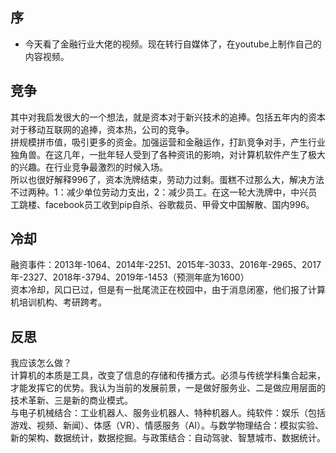 ## 序
- 今天看了金融行业大佬的视频。现在转行自媒体了，在youtube上制作自己的内容视频。   
## 竞争
其中对我启发很大的一个想法，就是资本对于新兴技术的追捧。包括五年内的资本对于移动互联网的追捧，资本热，公司的竞争。   
拼规模拼市值，吸引更多的资金。加强运营和金融运作，打趴竞争对手，产生行业独角兽。在这几年，一批年轻人受到了各种资讯的影响，对计算机软件产生了极大的兴趣。在行业竞争最激烈的时候入场。   
所以也很好解释996了，资本洗牌结束，劳动力过剩。蛋糕不过那么大，解决方法不过两种。1：减少单位劳动力支出，2：减少员工。在这一轮大洗牌中，中兴员工跳楼、facebook员工收到pip自杀、谷歌裁员、甲骨文中国解散、国内996。 
## 冷却
融资事件：2013年-1064、2014年-2251、2015年-3033、2016年-2965、2017年-2327、2018年-3794、2019年-1453（预测年底为1600）   
资本冷却，风口已过，但是有一批尾流正在校园中，由于消息闭塞，他们报了计算机培训机构、考研跨考。
## 反思
我应该怎么做？    
计算机的本质是工具，改变了信息的存储和传播方式。必须与传统学科集合起来，才能发挥它的优势。我认为当前的发展前景，一是做好服务业、二是做应用层面的技术革新、三是新的商业模式。     
与电子机械结合：工业机器人、服务业机器人、特种机器人。纯软件：娱乐（包括游戏、视频、新闻）、体感（VR）、情感服务（AI）。与数学物理结合：模拟实验、新的架构、数据统计，数据挖掘。与政策结合：自动驾驶、智慧城市、数据统计。

